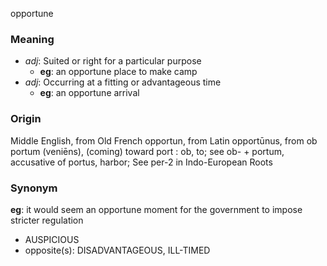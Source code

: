 opportune
### Meaning
+ _adj_: Suited or right for a particular purpose
    + __eg__: an opportune place to make camp
+ _adj_: Occurring at a fitting or advantageous time
    + __eg__: an opportune arrival

### Origin

Middle English, from Old French opportun, from Latin opportūnus, from ob portum (veniēns), (coming) toward port : ob, to; see ob- + portum, accusative of portus, harbor; See per-2 in Indo-European Roots

### Synonym

__eg__: it would seem an opportune moment for the government to impose stricter regulation

+ AUSPICIOUS
+ opposite(s): DISADVANTAGEOUS, ILL-TIMED


